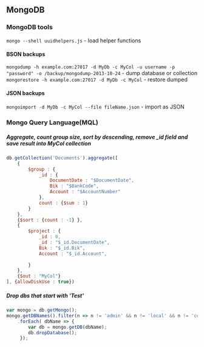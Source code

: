 ## MongoDB
### MongoDB tools

`mongo --shell uuidhelpers.js` - load helper functions

#### BSON backups
`mongodump -h example.com:27017 -d MyDb -c MyCol -u username -p "password" -o /backup/mongodump-2013-10-24` - dump database or collection  
`mongorestore -h example.com:27017 -d MyDb -c MyCol` - restore dumped  

#### JSON backups
`mongoimport -d MyDb -c MyCol --file fileName.json` - import as JSON


### Mongo Query Language(MQL)

##### Aggregate, count group size, sort by descending, remove _id field and save result into MyCol collection
```javascript
db.getCollection('Documents').aggregate([
    {
        $group : {
            _id : {
                DocumentDate : "$DocumentDate",
                Bik : "$BankCode",
                Account : "$AccountNumber"
            },
            count : {$sum : 1}
        }
    },
    {$sort : {count : -1} },
    {
        $project : {
            _id : 0,
            _id : "$_id.DocumentDate",
            Bik : "$_id.Bik",
            Account : "$_id.Account",
            
        }
    },
    {$out : "MyCol"}
], {allowDiskUse : true})
```

##### Drop dbs that start with 'Test'
```javascript 
var mongo = db.getMongo();
mongo.getDBNames().filter(n => n != 'admin' && n != 'local' && n != 'config' && n.startsWith('Test'))
    .forEach( dbName => { 
        var db = mongo.getDB(dbName); 
        db.dropDatabase();
     });
```
